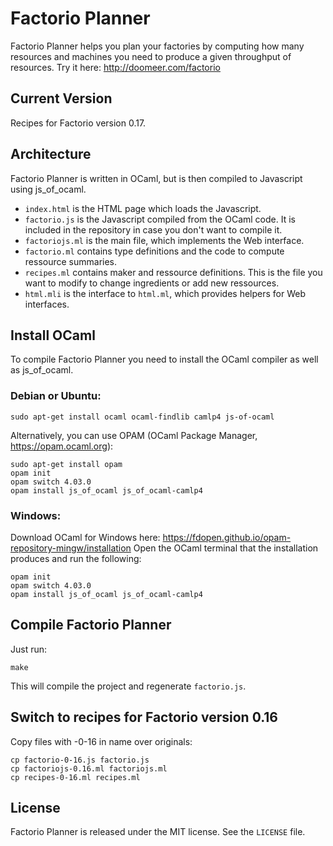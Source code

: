 # Factorio Planner

Factorio Planner helps you plan your factories by computing how many
resources and machines you need to produce a given throughput of
resources. Try it here: http://doomeer.com/factorio

## Current Version

Recipes for Factorio version 0.17.

## Architecture

Factorio Planner is written in OCaml, but is then compiled to Javascript
using js_of_ocaml.

* `index.html` is the HTML page which loads the Javascript.
* `factorio.js` is the Javascript compiled from the OCaml code.
  It is included in the repository in case you don't want to compile it.
* `factoriojs.ml` is the main file, which implements the Web interface.
* `factorio.ml` contains type definitions and the code to compute
  ressource summaries.
* `recipes.ml` contains maker and ressource definitions.
  This is the file you want to modify to change ingredients or add
  new ressources.
* `html.mli` is the interface to `html.ml`, which provides helpers
  for Web interfaces.

## Install OCaml

To compile Factorio Planner you need to install the OCaml compiler
as well as js_of_ocaml.

### Debian or Ubuntu:

    sudo apt-get install ocaml ocaml-findlib camlp4 js-of-ocaml

Alternatively, you can use OPAM (OCaml Package Manager, https://opam.ocaml.org):

    sudo apt-get install opam
    opam init
    opam switch 4.03.0
    opam install js_of_ocaml js_of_ocaml-camlp4

### Windows:

Download OCaml for Windows here: https://fdopen.github.io/opam-repository-mingw/installation
Open the OCaml terminal that the installation produces and run the following:

    opam init
    opam switch 4.03.0
    opam install js_of_ocaml js_of_ocaml-camlp4

## Compile Factorio Planner

Just run:

    make

This will compile the project and regenerate `factorio.js`.

## Switch to recipes for Factorio version 0.16

Copy files with -0-16 in name over originals:

    cp factorio-0-16.js factorio.js
    cp factoriojs-0.16.ml factoriojs.ml
    cp recipes-0-16.ml recipes.ml

## License

Factorio Planner is released under the MIT license.
See the `LICENSE` file.
